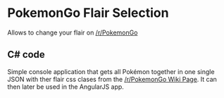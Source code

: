# PokemonGo Flair Selection
Allows to change your flair on [/r/PokemonGo](https://www.reddit.com/r/pokemongo/)

## C# code
Simple console application that gets all Pokémon together in one single JSON with ther flair css clases from the [/r/PokemonGo Wiki Page](https://www.reddit.com/r/pokemongo/wiki/flair/plain). It can then later be used in the AngularJS app.
 
